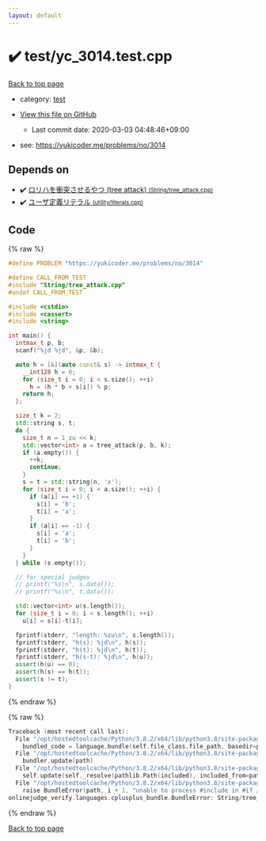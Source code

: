 ```yaml
---
layout: default
---
```


<!-- mathjax config similar to math.stackexchange -->
<script type="text/javascript" async
  src="https://cdnjs.cloudflare.com/ajax/libs/mathjax/2.7.5/MathJax.js?config=TeX-MML-AM_CHTML">
</script>
<script type="text/x-mathjax-config">
  MathJax.Hub.Config({
    TeX: { equationNumbers: { autoNumber: "AMS" }},
    tex2jax: {
      inlineMath: [ ['$','$'] ],
      processEscapes: true
    },
    "HTML-CSS": { matchFontHeight: false },
    displayAlign: "left",
    displayIndent: "2em"
  });
</script>

<script type="text/javascript" src="https://cdnjs.cloudflare.com/ajax/libs/jquery/3.4.1/jquery.min.js"></script>
<script src="https://cdn.jsdelivr.net/npm/jquery-balloon-js@1.1.2/jquery.balloon.min.js" integrity="sha256-ZEYs9VrgAeNuPvs15E39OsyOJaIkXEEt10fzxJ20+2I=" crossorigin="anonymous"></script>
<script type="text/javascript" src="../../assets/js/copy-button.js"></script>
<link rel="stylesheet" href="../../assets/css/copy-button.css" />


# :heavy_check_mark: test/yc_3014.test.cpp

<a href="../../index.html">Back to top page</a>

* category: <a href="../../index.html#098f6bcd4621d373cade4e832627b4f6">test</a>
* <a href="{{ site.github.repository_url }}/blob/master/test/yc_3014.test.cpp">View this file on GitHub</a>
    - Last commit date: 2020-03-03 04:48:46+09:00


* see: <a href="https://yukicoder.me/problems/no/3014">https://yukicoder.me/problems/no/3014</a>


## Depends on

* :heavy_check_mark: <a href="../../library/String/tree_attack.cpp.html">ロリハを衝突させるやつ (tree attack) <small>(String/tree_attack.cpp)</small></a>
* :heavy_check_mark: <a href="../../library/utility/literals.cpp.html">ユーザ定義リテラル <small>(utility/literals.cpp)</small></a>


## Code

<a id="unbundled"></a>
{% raw %}
```cpp
#define PROBLEM "https://yukicoder.me/problems/no/3014"

#define CALL_FROM_TEST
#include "String/tree_attack.cpp"
#undef CALL_FROM_TEST

#include <cstdio>
#include <cassert>
#include <string>

int main() {
  intmax_t p, b;
  scanf("%jd %jd", &p, &b);

  auto h = [&](auto const& s) -> intmax_t {
    __int128 h = 0;
    for (size_t i = 0; i < s.size(); ++i)
      h = (h * b + s[i]) % p;
    return h;
  };

  size_t k = 2;
  std::string s, t;
  do {
    size_t n = 1_zu << k;
    std::vector<int> a = tree_attack(p, b, k);
    if (a.empty()) {
      ++k;
      continue;
    }
    s = t = std::string(n, 'x');
    for (size_t i = 0; i < a.size(); ++i) {
      if (a[i] == +1) {
        s[i] = 'b';
        t[i] = 'a';
      }
      if (a[i] == -1) {
        s[i] = 'a';
        t[i] = 'b';
      }
    }
  } while (s.empty());

  // for special judges
  // printf("%s\n", s.data());
  // printf("%s\n", t.data());

  std::vector<int> u(s.length());
  for (size_t i = 0; i < s.length(); ++i)
    u[i] = s[i]-t[i];

  fprintf(stderr, "length: %zu\n", s.length());
  fprintf(stderr, "h(s): %jd\n", h(s));
  fprintf(stderr, "h(t): %jd\n", h(t));
  fprintf(stderr, "h(s-t): %jd\n", h(u));
  assert(h(u) == 0);
  assert(h(s) == h(t));
  assert(s != t);
}

```
{% endraw %}

<a id="bundled"></a>
{% raw %}
```cpp
Traceback (most recent call last):
  File "/opt/hostedtoolcache/Python/3.8.2/x64/lib/python3.8/site-packages/onlinejudge_verify/docs.py", line 340, in write_contents
    bundled_code = language.bundle(self.file_class.file_path, basedir=pathlib.Path.cwd())
  File "/opt/hostedtoolcache/Python/3.8.2/x64/lib/python3.8/site-packages/onlinejudge_verify/languages/cplusplus.py", line 68, in bundle
    bundler.update(path)
  File "/opt/hostedtoolcache/Python/3.8.2/x64/lib/python3.8/site-packages/onlinejudge_verify/languages/cplusplus_bundle.py", line 282, in update
    self.update(self._resolve(pathlib.Path(included), included_from=path))
  File "/opt/hostedtoolcache/Python/3.8.2/x64/lib/python3.8/site-packages/onlinejudge_verify/languages/cplusplus_bundle.py", line 281, in update
    raise BundleError(path, i + 1, "unable to process #include in #if / #ifdef / #ifndef other than include guards")
onlinejudge_verify.languages.cplusplus_bundle.BundleError: String/tree_attack.cpp: line 15: unable to process #include in #if / #ifdef / #ifndef other than include guards

```
{% endraw %}

<a href="../../index.html">Back to top page</a>

